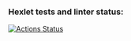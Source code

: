 ### Hexlet tests and linter status:
[![Actions Status](https://github.com/faraneldev/frontend-project-lvl2/workflows/hexlet-check/badge.svg)](https://github.com/faraneldev/frontend-project-lvl2/actions)